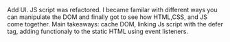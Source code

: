 Add UI. JS script was refactored. I became familar with different ways  you can manipulate the DOM and finally got to see  how HTML,CSS, and JS come together. Main takeaways: cache DOM, linking Js script with the defer tag, adding  functionaly to the static HTML using event listeners. 